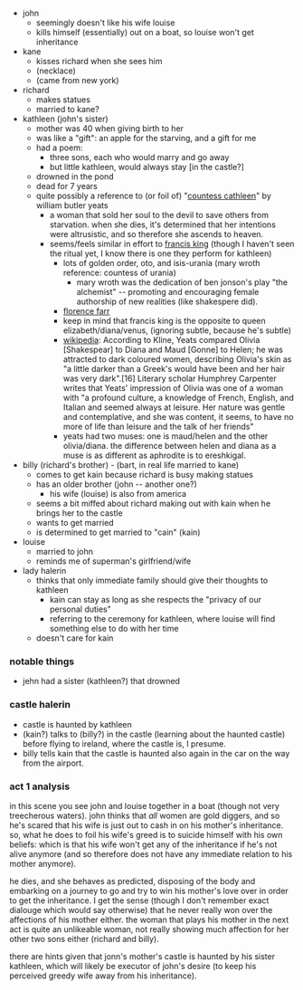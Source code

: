 - john
  - seemingly doesn't like his wife louise
  - kills himself (essentially) out on a boat, so louise won't get inheritance
- kane
  - kisses richard when she sees him
  - (necklace)
  - (came from new york)
- richard
  - makes statues
  - married to kane?
- kathleen (john's sister)
  - mother was 40 when giving birth to her
  - was like a "gift": an apple for the starving, and a gift for me
  - had a poem:
    - three sons, each who would marry and go away
    - but little kathleen, would always stay [in the castle?]
  - drowned in the pond
  - dead for 7 years
  - quite possibly a reference to (or foil of) "[countess cathleen](https://en.wikipedia.org/wiki/The_Countess_Cathleen)" by william butler yeats
    - a woman that sold her soul to the devil to save others from starvation. when she dies, it's determined that her intentions were altrusistic, and so therefore she ascends to heaven.
    - seems/feels similar in effort to [francis king](https://en.wikipedia.org/wiki/Francis_X._King) (though I haven't seen the ritual yet, I know there is one they perform for kathleen)
      - lots of golden order, oto, and isis-urania (mary wroth reference: countess of urania)
        - mary wroth was the dedication of ben jonson's play "the alchemist" -- promoting and encouraging female authorship of new realities (like shakespere did).
      - [florence farr](https://en.wikipedia.org/wiki/Florence_Farr)
      - keep in mind that francis king is the opposite to queen elizabeth/diana/venus, (ignoring subtle, because he's subtle)
      - [wikipedia](https://en.wikipedia.org/wiki/Olivia_Shakespear): According to Kline, Yeats compared Olivia [Shakespear] to Diana and Maud [Gonne] to Helen; he was attracted to dark coloured women, describing Olivia's skin as "a little darker than a Greek's would have been and her hair was very dark".[16] Literary scholar Humphrey Carpenter writes that Yeats' impression of Olivia was one of a woman with "a profound culture, a knowledge of French, English, and Italian and seemed always at leisure. Her nature was gentle and contemplative, and she was content, it seems, to have no more of life than leisure and the talk of her friends"
      - yeats had two muses: one is maud/helen and the other olivia/diana. the difference between helen and diana as a muse is as different as aphrodite is to ereshkigal.
- billy (richard's brother) - (bart, in real life married to kane)
  - comes to get kain because richard is busy making statues
  - has an older brother (john -- another one?)
    - his wife (louise) is also from america
  - seems a bit miffed about richard making out with kain when he brings her to the castle
  - wants to get married
  - is determined to get married to "cain" (kain)
- louise
  - married to john
  - reminds me of superman's girlfriend/wife
- lady halerin
  - thinks that only immediate family should give their thoughts to kathleen
    - kain can stay as long as she respects the "privacy of our personal duties"
    - referring to the ceremony for kathleen, where louise will find something else to do with her time
  - doesn't care for kain

### notable things
- jehn had a sister (kathleen?) that drowned

### castle halerin
- castle is haunted by kathleen
- (kain?) talks to (billy?) in the castle (learning about the haunted castle) before flying to ireland, where the castle is, I presume.
- billy tells kain that the castle is haunted also again in the car on the way from the airport.

### act 1 analysis

in this scene you see john and louise together in a boat (though not very treecherous waters). john thinks that *all* women are gold diggers, and so he's scared that his wife is just out to cash in on his mother's inheritance. so, what he does to foil his wife's greed is to suicide himself with his own beliefs: which is that his wife won't get any of the inheritance if he's not alive anymore (and so therefore does not have any immediate relation to his mother anymore).

he dies, and she behaves as predicted, disposing of the body and embarking on a journey to go and try to win his mother's love over in order to get the inheritance. I get the sense (though I don't remember exact dialouge which would say otherwise) that he never really won over the affections of his mother either. the woman that plays his mother in the next act is quite an unlikeable woman, not really showing much affection for her other two sons either (richard and billy).

there are hints given that jonn's mother's castle is haunted by his sister kathleen, which will likely be executor of john's desire (to keep his perceived greedy wife away from his inheritance).
